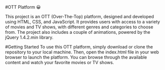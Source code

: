#OTT Platform 😀

This project is an OTT (Over-The-Top) platform, designed and developed using HTML, CSS, and JavaScript. It provides users with access to a variety of movies and TV shows, with different genres and categories to choose from. The project also includes a couple of animations, powered by the jQuery 1.4.2.min library.

#Getting Started
To use this OTT platform, simply download or clone the repository to your local machine. Then, open the index.html file in your web browser to launch the platform. You can browse through the available content and watch your favorite movies or TV shows.
